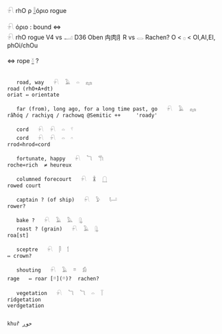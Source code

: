 𓍯 rhO ρ [𓎛](𓎛)όριο rogue  

𓍯 όριο : bound ⇔  
𓍯 rhO rogue V4 vs 𓂝 D36 Oben 禸肉⺼R vs 𓂋 Rachen? O < 𓊪 < OI,AI,EI, phOi/chOu  

⇔ rope  [𓍱](𓍱) ?  

```  

   road, way   𓍯  𓄿  𓏏  𓈐  
road (rhO+A+dt)  
oriat ⇔ orientate  

   far (from), long ago, for a long time past, go   𓍯  𓄿  𓈐  
râħóq / rachiyq / rachowq @Semitic ++     'roady'  

   cord   𓍯  𓍯  𓏏  𓍢  
   cord   𓍯  𓍯  𓏏  𓎆  
rrod⋍hrod⋍cord  

   fortunate, happy   𓍯  𓆓  𓇆  
roche⋍rich  ≠ heureux  

   columned forecourt   𓍯  𓇇  𓉸  
rowed court  

   captain ? (of ship)   𓍯  𓅱   𓂡  
rower?  

   bake ?   𓍯  𓄿  𓅓  𓊮  
   roast ? (grain)   𓍯  𓄿  𓊮  
roa[st]  

   sceptre   𓍯  𓋴  𓌀  
⇔ crown?  

   shouting   𓍯  𓄿  𓎼  𓀁  
rage   ⇔ roar [𓎼](𓎼)?  rachen?  

   vegetation   𓍯  𓆓  𓆓  𓏏  𓇅  
ridgetation  
verdgetation  


khuř خوڕ  

```  